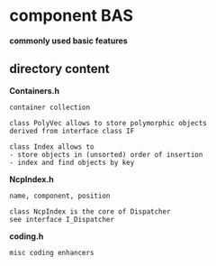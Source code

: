 # component BAS
**commonly used basic features**

## directory content

**Containers.h**
```
container collection

class PolyVec allows to store polymorphic objects
derived from interface class IF

class Index allows to
- store objects in (unsorted) order of insertion
- index and find objects by key
```

**NcpIndex.h**
```
name, component, position

class NcpIndex is the core of Dispatcher
see interface I_Dispatcher
```

**coding.h**
```
misc coding enhancers
```
